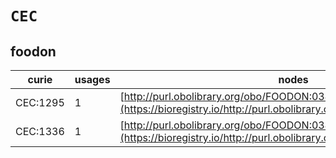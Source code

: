 # `CEC`
## foodon
| curie    |   usages | nodes                                                                                                                   |
|----------|----------|-------------------------------------------------------------------------------------------------------------------------|
| CEC:1295 |        1 | [http://purl.obolibrary.org/obo/FOODON:03413569](https://bioregistry.io/http://purl.obolibrary.org/obo/FOODON:03413569) |
| CEC:1336 |        1 | [http://purl.obolibrary.org/obo/FOODON:03413675](https://bioregistry.io/http://purl.obolibrary.org/obo/FOODON:03413675) |
